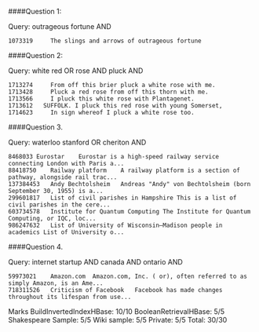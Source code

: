 ####Question 1: 

Query: outrageous fortune AND

	1073319	    The slings and arrows of outrageous fortune


####Question 2: 

Query: white red OR rose AND pluck AND

	1713274	    From off this brier pluck a white rose with me.
	1713428	    Pluck a red rose from off this thorn with me.
	1713566	    I pluck this white rose with Plantagenet.
	1713612	  SUFFOLK. I pluck this red rose with young Somerset,
	1714623	    In sign whereof I pluck a white rose too.

####Question 3.

Query: waterloo stanford OR cheriton AND

	8468033	Eurostar	Eurostar is a high-speed railway service connecting London with Paris a...
	88418750	Railway platform	A railway platform is a section of pathway, alongside rail trac...
	137384453	Andy Bechtolsheim	Andreas "Andy" von Bechtolsheim (born September 30, 1955) is a...
	299601817	List of civil parishes in Hampshire	This is a list of civil parishes in the cere...
	603734578	Institute for Quantum Computing	The Institute for Quantum Computing, or IQC, loc...
	986247632	List of University of Wisconsin–Madison people in academics	List of University o...	


####Question 4.

Query: internet startup AND canada AND ontario AND

	59973021	Amazon.com	Amazon.com, Inc. ( or), often referred to as simply Amazon, is an Ame...
	718311526	Criticism of Facebook	Facebook has made changes throughout its lifespan from use...


Marks
BuildInvertedIndexHBase: 10/10
BooleanRetrievalHBase: 5/5
Shakespeare Sample: 5/5
Wiki sample: 5/5
Private: 5/5
Total: 30/30
